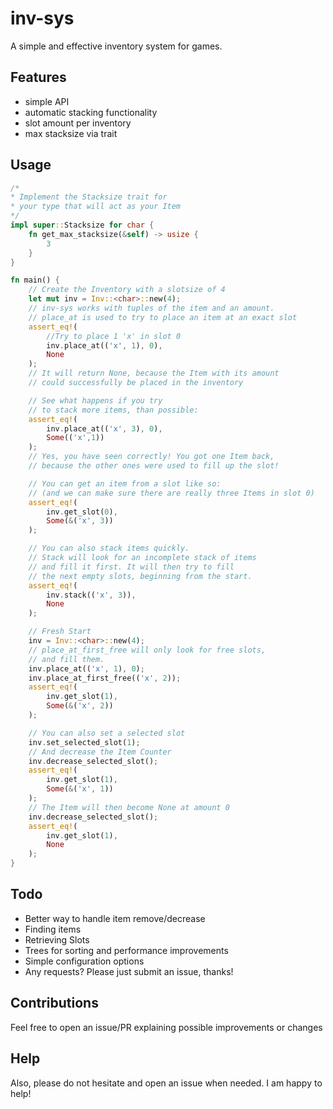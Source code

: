 # inv-sys
A simple and effective inventory system for games.

## Features
- simple API
- automatic stacking functionality
- slot amount per inventory
- max stacksize via trait

## Usage

```rust
/* 
* Implement the Stacksize trait for 
* your type that will act as your Item
*/
impl super::Stacksize for char {
	fn get_max_stacksize(&self) -> usize {
		3
	}
}

fn main() {
	// Create the Inventory with a slotsize of 4
	let mut inv = Inv::<char>::new(4);
	// inv-sys works with tuples of the item and an amount.
	// place_at is used to try to place an item at an exact slot
	assert_eq!(
		//Try to place 1 'x' in slot 0
		inv.place_at(('x', 1), 0), 
		None
	);
	// It will return None, because the Item with its amount 
	// could successfully be placed in the inventory

	// See what happens if you try 
	// to stack more items, than possible:
	assert_eq!(
		inv.place_at(('x', 3), 0), 
		Some(('x',1))
	);
	// Yes, you have seen correctly! You got one Item back, 
	// because the other ones were used to fill up the slot! 

	// You can get an item from a slot like so:
	// (and we can make sure there are really three Items in slot 0)
	assert_eq!(
		inv.get_slot(0), 
		Some(&('x', 3))
	);

	// You can also stack items quickly. 
	// Stack will look for an incomplete stack of items
	// and fill it first. It will then try to fill 
	// the next empty slots, beginning from the start.
	assert_eq!(
		inv.stack(('x', 3)), 
		None
	);

	// Fresh Start
	inv = Inv::<char>::new(4);
	// place_at_first_free will only look for free slots,
	// and fill them.
	inv.place_at(('x', 1), 0);
	inv.place_at_first_free(('x', 2));
	assert_eq!(
		inv.get_slot(1), 
		Some(&('x', 2))
	);

	// You can also set a selected slot
	inv.set_selected_slot(1);
	// And decrease the Item Counter
	inv.decrease_selected_slot();
	assert_eq!(
		inv.get_slot(1), 
		Some(&('x', 1))
	);
	// The Item will then become None at amount 0
	inv.decrease_selected_slot();
	assert_eq!(
		inv.get_slot(1), 
		None
	);
}
```

## Todo
 - Better way to handle item remove/decrease
 - Finding items
 - Retrieving Slots
 - Trees for sorting and performance improvements
 - Simple configuration options
 - Any requests? Please just submit an issue, thanks!

## Contributions
Feel free to open an issue/PR explaining possible improvements or changes

## Help
Also, please do not hesitate and open an issue when needed. I am happy to help!
